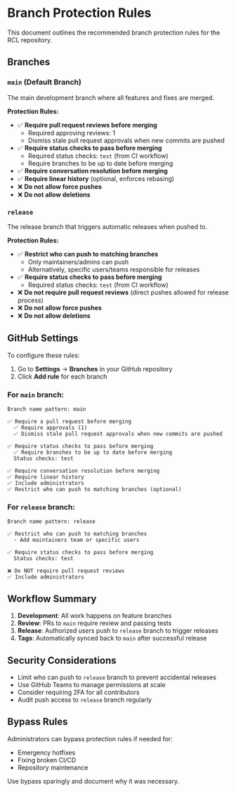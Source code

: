 # Branch Protection Rules

This document outlines the recommended branch protection rules for the RCL repository.

## Branches

### `main` (Default Branch)
The main development branch where all features and fixes are merged.

**Protection Rules:**
- ✅ **Require pull request reviews before merging**
  - Required approving reviews: 1
  - Dismiss stale pull request approvals when new commits are pushed
- ✅ **Require status checks to pass before merging**
  - Required status checks: `test` (from CI workflow)
  - Require branches to be up to date before merging
- ✅ **Require conversation resolution before merging**
- ✅ **Require linear history** (optional, enforces rebasing)
- ❌ **Do not allow force pushes**
- ❌ **Do not allow deletions**

### `release`
The release branch that triggers automatic releases when pushed to.

**Protection Rules:**
- ✅ **Restrict who can push to matching branches**
  - Only maintainers/admins can push
  - Alternatively, specific users/teams responsible for releases
- ✅ **Require status checks to pass before merging**
  - Required status checks: `test` (from CI workflow)
- ❌ **Do not require pull request reviews** (direct pushes allowed for release process)
- ❌ **Do not allow force pushes**
- ❌ **Do not allow deletions**

## GitHub Settings

To configure these rules:

1. Go to **Settings** → **Branches** in your GitHub repository
2. Click **Add rule** for each branch

### For `main` branch:
```
Branch name pattern: main

✅ Require a pull request before merging
  ✅ Require approvals (1)
  ✅ Dismiss stale pull request approvals when new commits are pushed
  
✅ Require status checks to pass before merging
  ✅ Require branches to be up to date before merging
  Status checks: test
  
✅ Require conversation resolution before merging
✅ Require linear history
✅ Include administrators
✅ Restrict who can push to matching branches (optional)
```

### For `release` branch:
```
Branch name pattern: release

✅ Restrict who can push to matching branches
  - Add maintainers team or specific users
  
✅ Require status checks to pass before merging
  Status checks: test
  
❌ Do NOT require pull request reviews
✅ Include administrators
```

## Workflow Summary

1. **Development**: All work happens on feature branches
2. **Review**: PRs to `main` require review and passing tests
3. **Release**: Authorized users push to `release` branch to trigger releases
4. **Tags**: Automatically synced back to `main` after successful release

## Security Considerations

- Limit who can push to `release` branch to prevent accidental releases
- Use GitHub Teams to manage permissions at scale
- Consider requiring 2FA for all contributors
- Audit push access to `release` branch regularly

## Bypass Rules

Administrators can bypass protection rules if needed for:
- Emergency hotfixes
- Fixing broken CI/CD
- Repository maintenance

Use bypass sparingly and document why it was necessary.